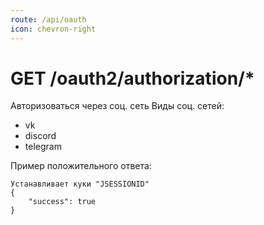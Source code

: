 ```yaml
---
route: /api/oauth
icon: chevron-right
---
```


# GET /oauth2/authorization/*
Авторизоваться через соц. сеть
Виды соц. сетей:
- vk
- discord
- telegram

Пример положительного ответа:
```
Устанавливает куки "JSESSIONID"
{
    "success": true
}
```
